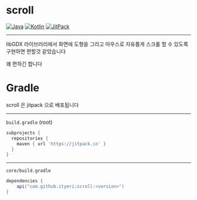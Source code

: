 # scroll

[![Java](https://img.shields.io/badge/Java-17-ED8B00.svg?logo=openjdk)](https://www.azul.com/)
[![Kotlin](https://img.shields.io/badge/Kotlin-2.1.0-585DEF.svg?logo=kotlin)](http://kotlinlang.org)
[![JitPack](https://jitpack.io/v/ityeri/scroll.svg)](https://jitpack.io/#ityeri/scroll)

---

libGDX 라이브러리에서 화면에 도형을 그리고 마우스로 자유롭게 
스크롤 할 수 있도록 구현하면 편할것 같았습니다

꽤 편하긴 합니다

# Gradle

scroll 은 jitpack 으로 배포됩니다

---

`build.gradle` (root)

```groovy
subprojects {
  repositories {
    maven { url 'https://jitpack.io' }
  }
}

```

---

`core/build.gradle`

```groovy
dependencies {
    api("com.github.ityeri:scroll:<version>")
}
```
